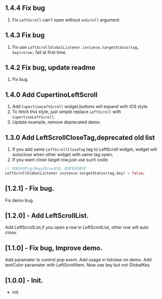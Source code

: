 
## 1.4.4 Fix bug

1. Fix `LeftScroll` can't open without `onScroll` argument.

## 1.4.3 Fix bug

1. Fix use `LeftScrollGlobalListener.instance.targetStatus(tag, key)=true;` fail at first time.

## 1.4.2 Fix bug, update readme

1. Fix bug.

## 1.4.0 Add CupertinoLeftScroll  

1. Add `CupertinoLeftScroll` widget,buttons will expand with iOS style.  
2. To fetch this style, just simple replace `LeftScroll` with `CupertinoLeftScroll`.  
3. Update example, remove deprecated demo.  

## 1.3.0 Add LeftScrollCloseTag,deprecated old list  

1. If you add same `LeftScrollCloseTag` tag to LeftScroll widget, widget will autoclose when other widget with same tag open;  
2. If you want close target row,just use such code:  
```dart
// 找到对应tag与key的row状态，改变状态即可
LeftScrollGlobalListener.instance.targetStatus(tag,key) = false;
```

## [1.2.1] - Fix bug.

Fix demo bug.
## [1.2.0] - Add LeftScrollList.

Add LeftScrollList,if you open a row in LeftScrollList, other row will auto close.

## [1.1.0] - Fix bug, Improve demo.

Add paramater to control pop event.
Add usage in listview on demo.
Add textColor paramater with LeftScrollItem.
Now use key but not GlobalKey.

## [1.0.0] - Init.

- init
